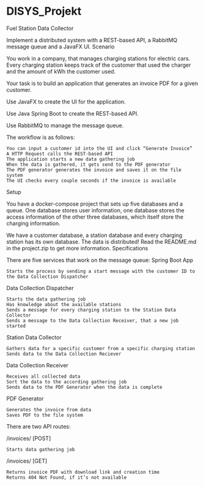 # DISYS_Projekt
Fuel Station Data Collector

Implement a distributed system with a REST-based API, a RabbitMQ message queue and a JavaFX UI.
Scenario

You work in a company, that manages charging stations for electric cars. Every charging station keeps track of the customer that used the charger and the amount of kWh the customer used.

Your task is to build an application that generates an invoice PDF for a given customer.

Use JavaFX to create the UI for the application.

Use Java Spring Boot to create the REST-based API.

Use RabbitMQ to manage the message queue.

The workflow is as follows:

    You can input a customer id into the UI and click “Generate Invoice”
    A HTTP Request calls the REST-based API
    The application starts a new data gathering job
    When the data is gathered, it gets send to the PDF generator
    The PDF generator generates the invoice and saves it on the file system
    The UI checks every couple seconds if the invoice is available

Setup

You have a docker-compose project that sets up five databases and a queue. One database stores user information, one database stores the access information of the other three databases, which itself store the charging information. 

We have a customer database, a station database and every charging station has its own database. The data is distributed! Read the README.md in the project.zip to get more information.
Specifications

There are five services that work on the message queue:
Spring Boot App

    Starts the process by sending a start message with the customer ID to the Data Collection Dispatcher

Data Collection Dispatcher

    Starts the data gathering job
    Has knowledge about the available stations
    Sends a message for every charging station to the Station Data Collector
    Sends a message to the Data Collection Receiver, that a new job started

Station Data Collector

    Gathers data for a specific customer from a specific charging station
    Sends data to the Data Collection Reciever

Data Collection Receiver

    Receives all collected data
    Sort the data to the according gathering job
    Sends data to the PDF Generator when the data is complete

PDF Generator

    Generates the invoice from data
    Saves PDF to the file system

There are two API routes:

/invoices/<customer-id> [POST]

    Starts data gathering job

/invoices/<customer-id> [GET]

    Returns invoice PDF with download link and creation time
    Returns 404 Not Found, if it’s not available

